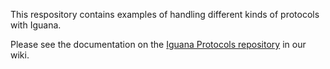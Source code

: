 This respository contains examples of handling different kinds of protocols with Iguana.

Please see the documentation on the <a href="http://help.interfaceware.com/category/building-interfaces/repositories/builtin-iguana-protocols">Iguana Protocols repository</a> in our wiki.
